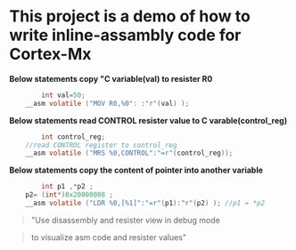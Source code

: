 # This project is a demo of how to write inline-assambly code for Cortex-Mx


**Below statements copy "C variable(val) to resister R0**
```c
        int val=50;
	__asm volatile ("MOV R0,%0": :"r"(val) );
```

**Below statements read CONTROL resister value to C varable(control_reg)**
```c
        int control_reg;
	//read CONTROL register to control_reg
	__asm volatile ("MRS %0,CONTROL":"=r"(control_reg));
```

**Below statements copy the content of pointer into another variable**
```c
        int p1 ,*p2 ;
	p2= (int*)0x20000008 ;
	__asm volatile ("LDR %0,[%1]":"=r"(p1):"r"(p2) ); //p1 = *p2
```

> "Use disassembly and resister view in debug mode

> to visualize asm code and resister values"
